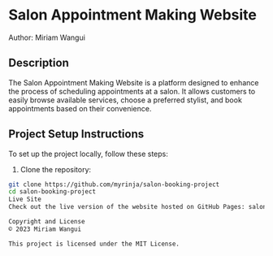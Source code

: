 
# Salon Appointment Making Website

Author: Miriam Wangui

## Description

The Salon Appointment Making Website is a platform designed to enhance the process of scheduling appointments at a salon. It allows customers to easily browse available services, choose a preferred stylist, and book appointments based on their convenience.

## Project Setup Instructions

To set up the project locally, follow these steps:

1. Clone the repository:

```bash
git clone https://github.com/myrinja/salon-booking-project
cd salon-booking-project
Live Site
Check out the live version of the website hosted on GitHub Pages: salon booking project

Copyright and License
© 2023 Miriam Wangui

This project is licensed under the MIT License. 